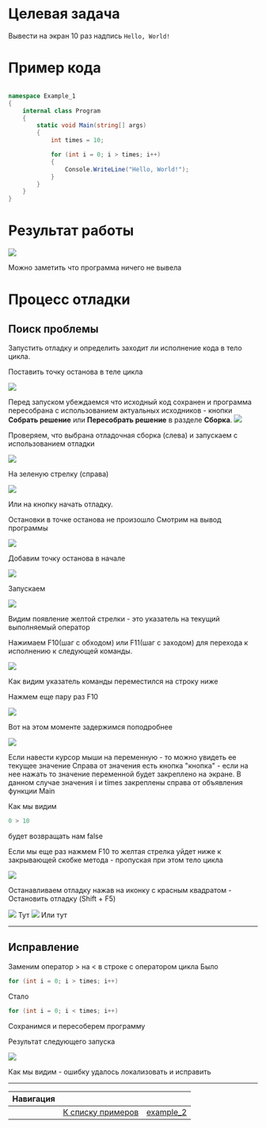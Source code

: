 
# Целевая задача

Вывести на экран 10 раз надпись `Hello, World!`

# Пример кода

```cs

namespace Example_1
{
    internal class Program
    {
        static void Main(string[] args)
        {
            int times = 10;

            for (int i = 0; i > times; i++)
            {
                Console.WriteLine("Hello, World!");
            }
        }
    }
}
```

# Результат работы

![](attachments/Pasted%20image%2020240301183048.png)

Можно заметить что программа ничего не вывела

# Процесс отладки

## Поиск проблемы

Запустить отладку и определить заходит ли исполнение кода в тело цикла.

Поставить точку останова в теле цикла


![](attachments/Pasted%20image%2020240301184434.png)

Перед запуском убеждаемся что исходный код сохранен и программа пересобрана с использованием актуальных исходников - кнопки **Собрать решение** или **Пересобрать решение** в разделе **Сборка**.
![](attachments/Pasted%20image%2020240301185201.png)

Проверяем, что выбрана отладочная сборка (слева) и запускаем с использованием отладки

![](attachments/Pasted%20image%2020240301184711.png)

На зеленую стрелку (справа)

![](attachments/Pasted%20image%2020240301184838.png)

Или на кнопку начать отладку.

Остановки в точке останова не произошло
Смотрим на вывод программы

![](attachments/Pasted%20image%2020240301185918.png)

Добавим точку останова в начале

![](attachments/Pasted%20image%2020240301190242.png)

Запускаем

![](attachments/Pasted%20image%2020240301190329.png)

Видим появление желтой стрелки - это указатель на текущий выполняемый оператор

Нажимаем F10(шаг с обходом) или F11(шаг с заходом) для перехода к исполнению к следующей команды.

![](attachments/Pasted%20image%2020240301190516.png)

Как видим указатель команды переместился на строку ниже

Нажмем  еще пару раз F10

![](attachments/Pasted%20image%2020240301193313.png)

Вот на этом моменте задержимся поподробнее

![](attachments/Pasted%20image%2020240301193604.png)

Если навести курсор мыши на переменную - то можно увидеть ее текущее значение
Справа от значения есть кнопка "кнопка" - если на нее нажать то значение переменной будет закреплено на экране.
В данном случае значения i и times закреплены справа от объявления функции Main

Как мы видим

```cs
0 > 10
```

будет возвращать нам false

Если мы еще раз нажмем F10 то желтая стрелка уйдет ниже к закрывающей скобке метода - пропуская при этом тело цикла 

![](attachments/Pasted%20image%2020240301194749.png)


Останавливаем отладку нажав на иконку с красным квадратом - Остановить отладку (Shift + F5)

![](attachments/Pasted%20image%2020240301195139.png)
Тут
![](attachments/Pasted%20image%2020240301195224.png)
Или тут

------

## Исправление

Заменим оператор > на < в строке с оператором цикла
Было
```cs
for (int i = 0; i > times; i++)
```

Стало

```cs
for (int i = 0; i < times; i++)
```

Сохранимся и пересоберем программу

Результат следующего запуска

![](attachments/Pasted%20image%2020240301200521.png)

Как мы видим - ошибку удалось локализовать и исправить

----

| Навигация |                                        |                           |
| --------- | -------------------------------------- | ------------------------- |
|           | [К списку примеров](debug_examples_list.md) | [example_2](example_2.md) |
